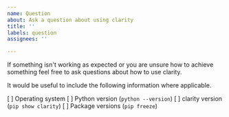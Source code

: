 ```yaml
---
name: Question
about: Ask a question about using clarity
title: ''
labels: question
assignees: ''

---
```


If something isn't working as expected or you are unsure how to achieve something feel free to ask questions about how to use clarity.

It would be useful to include the following information where applicable.

 [ ] Operating system
 [ ] Python version (`python --version`)
 [ ] clarity version (`pip show clarity`)
 [ ] Package versions (`pip freeze`)
